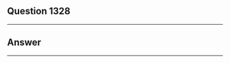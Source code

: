 Question 1328
------------------------

------------------------
Answer
------------------------

------------------------